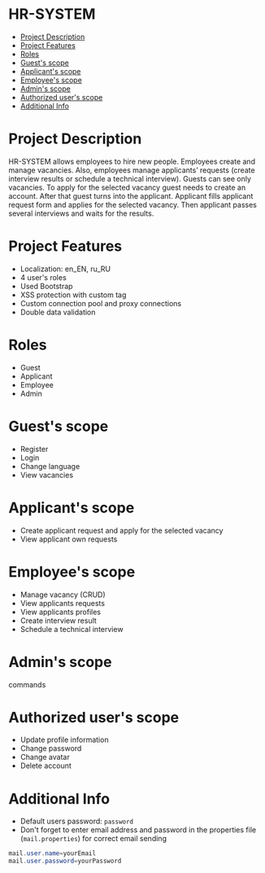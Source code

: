 # HR-SYSTEM
* [Project Description](#project-description)
* [Project Features](#project-features)
* [Roles](#roles)
* [Guest's scope](#guests-scope)
* [Applicant's scope](#applicants-scope)
* [Employee's scope](#employees-scope)
* [Admin's scope](#admins-scope)
* [Authorized user's scope](#authorized-users-scope)
* [Additional Info](#additional-info)

# Project Description
HR-SYSTEM allows employees to hire new people. Employees create and manage vacancies. Also, employees manage applicants’ requests (create interview results or schedule a technical interview). Guests can see only vacancies. To apply for the selected vacancy guest needs to create an account. After that guest turns into the applicant. Applicant fills applicant request form and applies for the selected vacancy. Then applicant passes several interviews and waits for the results.

# Project Features
* Localization: en_EN, ru_RU
* 4 user's roles
* Used Bootstrap
* XSS protection with custom tag
* Custom connection pool and proxy connections
* Double data validation

# Roles
* Guest
* Applicant
* Employee
* Admin

# Guest's scope
* Register
* Login
* Change language
* View vacancies

# Applicant's scope
* Create applicant request and apply for the selected vacancy
* View applicant own requests

# Employee's scope
* Manage vacancy (CRUD)
* View applicants requests
* View applicants profiles
* Create interview result
* Schedule a technical interview

# Admin's scope
commands

# Authorized user's scope
* Update profile information
* Change password
* Change avatar
* Delete account

# Additional Info
* Default users password: `password`
* Don't forget to enter email address and password in the properties file (`mail.properties`) for correct email sending
 ```java
mail.user.name=yourEmail
mail.user.password=yourPassword
